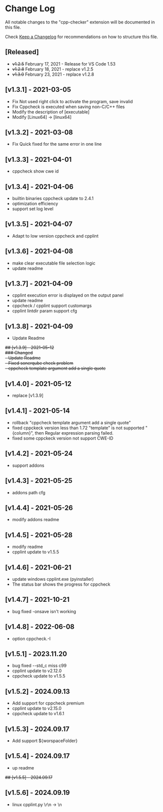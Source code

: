 # Change Log

All notable changes to the "cpp-checker" extension will be documented in this file.

Check [Keep a Changelog](http://keepachangelog.com/) for recommendations on how to structure this file.

## [Released]

- ~~v1.2.5~~  February 17, 2021 - Release for VS Code 1.53
- ~~v1.2.8~~ February 18, 2021 - replace v1.2.5
- ~~v1.3.0~~ February 23, 2021 - replace v1.2.8

## [v1.3.1] - 2021-03-05

- Fix Not used right click to activate the program, save invalid
- Fix Cppcheck is executed when saving non-C/C++ files
- Modify the description of [executable]
- Modify [Linux64] -> [linux64] 

## [v1.3.2] - 2021-03-08

- Fix Quick fixed for the same error in one line

## [v1.3.3] - 2021-04-01

- cppcheck show cwe id

## [v1.3.4] - 2021-04-06

- builtin binaries cppcheck update to 2.4.1
- optimization efficiency
- support set log level

## [v1.3.5] - 2021-04-07

- Adapt to low version cppcheck and cpplint

## [v1.3.6] - 2021-04-08

- make clear executable file selection logic
- update readme

## [v1.3.7] - 2021-04-09

- cpplint execution error is displayed on the output panel
- update readme
- cppcheck / cpplint support customargs
- cpplint lintdir param support cfg

## [v1.3.8] - 2021-04-09

- Update Readme

~~## [v1.3.9] - 2021-05-12~~    
~~### Changed~~    
~~- Update Readme~~    
~~- Fixed sonerqube check problem~~    
~~- cppcheck template argument add a single quote~~    
## [v1.4.0] - 2021-05-12

- replace [v1.3.9] 

## [v1.4.1] - 2021-05-14

- rollback "cppcheck template argument add a single quote"
- fixed cppckeck version less than 1.72 "template" is not supported "{column}", then Regular expression parsing failed.
- fixed some cppckeck version not support CWE-ID

## [v1.4.2] - 2021-05-24

- support addons

## [v1.4.3] - 2021-05-25

- addons path cfg

## [v1.4.4] - 2021-05-26

- modify addons readme

## [v1.4.5] - 2021-05-28

- modify readme
- cpplint update to v1.5.5

## [v1.4.6] - 2021-06-21

- update windows cpplint.exe (pyinstaller)
- The status bar shows the progress for cppcheck

## [v1.4.7] - 2021-10-21

- bug fixed -onsave isn't working

## [v1.4.8] - 2022-06-08

- option cppcheck.-I

## [v1.5.1] - 2023.11.20

- bug fixed --std_c miss c99 
- cpplint update to v2.12.0
- cppcheck update to v1.5.5

## [v1.5.2] - 2024.09.13

- Add support for cppcheck premium
- cpplint update to v2.15.0
- cppcheck update to v1.6.1

## [v1.5.3] - 2024.09.17

- Add support ${worspaceFolder}

## [v1.5.4] - 2024.09.17

- up readme

~~## [v1.5.5] - 2024.09.17~~

## [v1.5.6] - 2024.09.19

- linux cpplint.py \r\n -> \n
